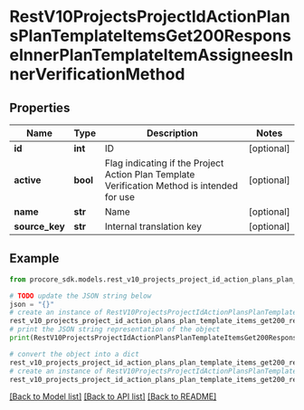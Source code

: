 # RestV10ProjectsProjectIdActionPlansPlanTemplateItemsGet200ResponseInnerPlanTemplateItemAssigneesInnerVerificationMethod


## Properties

Name | Type | Description | Notes
------------ | ------------- | ------------- | -------------
**id** | **int** | ID | [optional] 
**active** | **bool** | Flag indicating if the Project Action Plan Template Verification Method is intended for use | [optional] 
**name** | **str** | Name | [optional] 
**source_key** | **str** | Internal translation key | [optional] 

## Example

```python
from procore_sdk.models.rest_v10_projects_project_id_action_plans_plan_template_items_get200_response_inner_plan_template_item_assignees_inner_verification_method import RestV10ProjectsProjectIdActionPlansPlanTemplateItemsGet200ResponseInnerPlanTemplateItemAssigneesInnerVerificationMethod

# TODO update the JSON string below
json = "{}"
# create an instance of RestV10ProjectsProjectIdActionPlansPlanTemplateItemsGet200ResponseInnerPlanTemplateItemAssigneesInnerVerificationMethod from a JSON string
rest_v10_projects_project_id_action_plans_plan_template_items_get200_response_inner_plan_template_item_assignees_inner_verification_method_instance = RestV10ProjectsProjectIdActionPlansPlanTemplateItemsGet200ResponseInnerPlanTemplateItemAssigneesInnerVerificationMethod.from_json(json)
# print the JSON string representation of the object
print(RestV10ProjectsProjectIdActionPlansPlanTemplateItemsGet200ResponseInnerPlanTemplateItemAssigneesInnerVerificationMethod.to_json())

# convert the object into a dict
rest_v10_projects_project_id_action_plans_plan_template_items_get200_response_inner_plan_template_item_assignees_inner_verification_method_dict = rest_v10_projects_project_id_action_plans_plan_template_items_get200_response_inner_plan_template_item_assignees_inner_verification_method_instance.to_dict()
# create an instance of RestV10ProjectsProjectIdActionPlansPlanTemplateItemsGet200ResponseInnerPlanTemplateItemAssigneesInnerVerificationMethod from a dict
rest_v10_projects_project_id_action_plans_plan_template_items_get200_response_inner_plan_template_item_assignees_inner_verification_method_from_dict = RestV10ProjectsProjectIdActionPlansPlanTemplateItemsGet200ResponseInnerPlanTemplateItemAssigneesInnerVerificationMethod.from_dict(rest_v10_projects_project_id_action_plans_plan_template_items_get200_response_inner_plan_template_item_assignees_inner_verification_method_dict)
```
[[Back to Model list]](../README.md#documentation-for-models) [[Back to API list]](../README.md#documentation-for-api-endpoints) [[Back to README]](../README.md)


